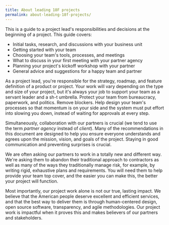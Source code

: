 ```yaml
---
title: About leading 18F projects
permalink: about-leading-18f-projects/
---
```

This is a guide to a project lead's responsibilities and decisions at the beginning of a project. This guide covers:

- Initial tasks, research, and discussions with your business unit
- Getting started with your team
- Choosing your team's tools, processes, and meetings
- What to discuss in your first meeting with your partner agency
- Planning your project's kickoff workshop with your partner
- General advice and suggestions for a happy team and partner

As a project lead, you're responsible for the strategy, roadmap, and feature definition of a product or project. Your work will vary depending on the type and size of your project, but it's always your job to support your team as a servant leader and a sh-t umbrella. Protect your team from bureaucracy, paperwork, and politics. Remove blockers. Help design your team's processes so that momentum is on your side and the system must put effort into slowing you down, instead of waiting for approvals at every step.

Simultaneously, collaboration with our partners is crucial (we tend to use the term _partner agency_ instead of _client_). Many of the recommendations in this document are designed to help you ensure everyone understands and agrees upon the mission, vision, and goals of the project. Staying in good communication and preventing surprises is crucial.

We are often asking our partners to work in a totally new and different way. We're asking them to abandon their traditional approach to contractors as well as many of the ways they traditionally manage risk, for example, by writing rigid, exhaustive plans and requirements. You will need them to help provide your team top cover, and the easier you can make this, the better your project will function.

Most importantly, our project work alone is not our true, lasting impact. We believe that the American people deserve excellent and efficient services, and that the best way to deliver them is through human-centered design, open source software, transparency, and agile methodologies. Our project work is impactful when it proves this and makes believers of our partners and stakeholders.

